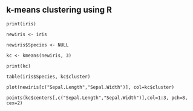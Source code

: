 ## k-means clustering using R

```
print(iris)
```

```
newiris <- iris
```

```
newiris$Species <- NULL
```

```
kc <- kmeans(newiris, 3)
```

```
print(kc)
```

```
table(iris$Species, kc$cluster)
```

```
plot(newiris[c("Sepal.Length","Sepal.Width")], col=kc$cluster)
```

```
points(kc$centers[,c("Sepal.Length","Sepal.Width")],col=1:3, pch=8, cex=2)
```
